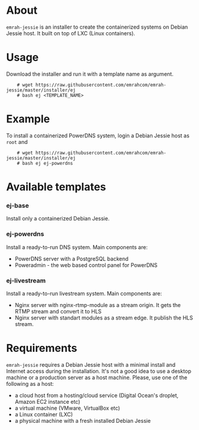 About
=====
`emrah-jessie` is an installer to create the containerized systems on Debian Jessie host.
It built on top of LXC (Linux containers).

Usage
=====
Download the installer and run it with a template name as argument.
```
	# wget https://raw.githubusercontent.com/emrahcom/emrah-jessie/master/installer/ej
	# bash ej <TEMPLATE_NAME>
```

Example
=======
To install a containerized PowerDNS system, login a Debian Jessie host as `root` and
```
	# wget https://raw.githubusercontent.com/emrahcom/emrah-jessie/master/installer/ej
	# bash ej ej-powerdns
```

Available templates
===================
### ej-base
Install only a containerized Debian Jessie.

### ej-powerdns
Install a ready-to-run DNS system. Main components are:
* PowerDNS server with a PostgreSQL backend
* Poweradmin - the web based control panel for PowerDNS

### ej-livestream
Install a ready-to-run livestream system. Main components are:
* Nginx server with nginx-rtmp-module as a stream origin. It gets the RTMP stream and convert it to HLS
* Nginx server with standart modules as a stream edge. It publish the HLS stream.

Requirements
============
`emrah-jessie` requires a Debian Jessie host with a minimal install and Internet access during the installation. It's not a good idea to use a desktop machine or a production server as a host machine. Please, use one of the following as a host:
* a cloud host from a hosting/cloud service (Digital Ocean's droplet, Amazon EC2 instance etc)
* a virtual machine (VMware, VirtualBox etc)
* a Linux container (LXC)
* a physical machine with a fresh installed Debian Jessie
